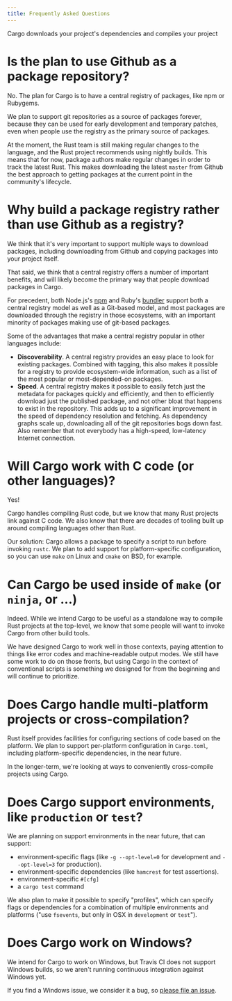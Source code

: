 ```yaml
---
title: Frequently Asked Questions
---
```


Cargo downloads your project's dependencies and compiles your project

# Is the plan to use Github as a package repository?

No. The plan for Cargo is to have a central registry of packages, like
npm or Rubygems.

We plan to support git repositories as a source of packages forever,
because they can be used for early development and temporary patches,
even when people use the registry as the primary source of packages.

At the moment, the Rust team is still making regular changes to the
language, and the Rust project recommends using nightly builds. This
means that for now, package authors make regular changes in order to
track the latest Rust. This makes downloading the latest `master` from
Github the best approach to getting packages at the current point in the
community's lifecycle.

# Why build a package registry rather than use Github as a registry?

We think that it's very important to support multiple ways to download
packages, including downloading from Github and copying packages into
your project itself.

That said, we think that a central registry offers a number of important
benefits, and will likely become the primary way that people download
packages in Cargo.

For precedent, both Node.js's [npm][1] and Ruby's [bundler][2] support both a
central registry model as well as a Git-based model, and most packages
are downloaded through the registry in those ecosystems, with an
important minority of packages making use of git-based packages.

[1]: https://www.npmjs.org
[2]: https://bundler.io

Some of the advantages that make a central registry popular in other
languages include:

* **Discoverability**. A central registry provides an easy place to look
  for existing packages. Combined with tagging, this also makes it
  possible for a registry to provide ecosystem-wide information, such as a
  list of the most popular or most-depended-on packages.
* **Speed**. A central registry makes it possible to easily fetch just
  the metadata for packages quickly and efficiently, and then to
  efficiently download just the published package, and not other bloat
  that happens to exist in the repository. This adds up to a significant
  improvement in the speed of dependency resolution and fetching. As
  dependency graphs scale up, downloading all of the git repositories bogs
  down fast. Also remember that not everybody has a high-speed,
  low-latency Internet connection.

# Will Cargo work with C code (or other languages)?

Yes!

Cargo handles compiling Rust code, but we know that many Rust projects
link against C code. We also know that there are decades of tooling
built up around compiling languages other than Rust.

Our solution: Cargo allows a package to specify a script to run
before invoking `rustc`. We plan to add support for platform-specific
configuration, so you can use `make` on Linux and `cmake` on BSD, for
example.

# Can Cargo be used inside of `make` (or `ninja`, or ...)

Indeed. While we intend Cargo to be useful as a standalone way to
compile Rust projects at the top-level, we know that some people will
want to invoke Cargo from other build tools.

We have designed Cargo to work well in those contexts, paying attention
to things like error codes and machine-readable output modes. We still
have some work to do on those fronts, but using Cargo in the context of
conventional scripts is something we designed for from the beginning and
will continue to prioritize.

# Does Cargo handle multi-platform projects or cross-compilation?

Rust itself provides facilities for configuring sections of code based
on the platform. We plan to support per-platform configuration in
`Cargo.toml`, including platform-specific dependencies, in the near
future.

In the longer-term, we're looking at ways to conveniently cross-compile
projects using Cargo.

# Does Cargo support environments, like `production` or `test`?

We are planning on support environments in the near future, that can
support:

* environment-specific flags (like `-g --opt-level=0` for development
  and `--opt-level=3` for production).
* environment-specific dependencies (like `hamcrest` for test assertions).
* environment-specific `#[cfg]`
* a `cargo test` command

We also plan to make it possible to specify "profiles", which can
specify flags or dependencies for a combination of multiple environments
and platforms ("use `fsevents`, but only in OSX in `development` or
`test`").

# Does Cargo work on Windows?

We intend for Cargo to work on Windows, but Travis CI does not support
Windows builds, so we aren't running continuous integration against
Windows yet.

If you find a Windows issue, we consider it a bug, so [please file an
issue][3].

[3]: https://github.com/rust-lang/cargo/issues


